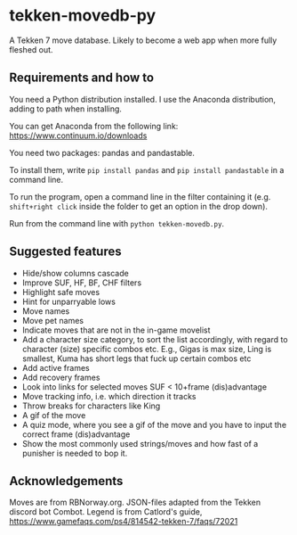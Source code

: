 # tekken-movedb-py
A Tekken 7 move database. Likely to become a web app when more fully fleshed out.

## Requirements and how to
You need a Python distribution installed. I use the Anaconda distribution, adding to path when installing.

You can get Anaconda from the following link: https://www.continuum.io/downloads

You need two packages: pandas and pandastable.

To install them, write `pip install pandas` and `pip install pandastable` in a command line.

To run the program, open a command line in the filter containing it (e.g. `shift+right click` inside the folder to get an option in the drop down).

Run from the command line with `python tekken-movedb.py`.

## Suggested features
* Hide/show columns cascade
* Improve SUF, HF, BF, CHF filters
* Highlight safe moves
* Hint for unparryable lows
* Move names
* Move pet names
* Indicate moves that are not in the in-game movelist
* Add a character size category, to sort the list accordingly, with regard to character (size) specific combos etc. E.g., Gigas is max size, Ling is smallest, Kuma has short legs that fuck up certain combos etc
* Add active frames
* Add recovery frames
* Look into links for selected moves SUF < 10+frame (dis)advantage
* Move tracking info, i.e. which direction it tracks
* Throw breaks for characters like King
* A gif of the move
* A quiz mode, where you see a gif of the move and you have to input the correct frame (dis)advantage
* Show the most commonly used strings/moves and how fast of a punisher is needed to bop it.

## Acknowledgements
Moves are from RBNorway.org.
JSON-files adapted from the Tekken discord bot Combot.
Legend is from Catlord's guide, https://www.gamefaqs.com/ps4/814542-tekken-7/faqs/72021
